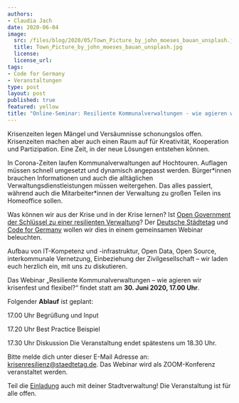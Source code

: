 ```yaml
---
authors:
- Claudia Jach
date: 2020-06-04
image: 
  src: /files/blog/2020/05/Town_Picture_by_john_moeses_bauan_unsplash.jpg
  title: Town_Picture_by_john_moeses_bauan_unsplash.jpg
  license:
  license_url:
tags:
- Code for Germany
- Veranstaltungen
type: post
layout: post
published: true
featured: yellow
title: "Online-Seminar: Resiliente Kommunalverwaltungen - wie agieren wir krisenfest und flexibel?"
---
```


Krisenzeiten legen Mängel und Versäumnisse schonungslos offen. Krisenzeiten machen aber auch einen Raum auf für Kreativität, Kooperation und Partizipation. Eine Zeit, in der neue Lösungen entstehen können.

In Corona-Zeiten laufen Kommunalverwaltungen auf Hochtouren. Auflagen müssen schnell umgesetzt und dynamisch angepasst werden. Bürger\*innen brauchen Informationen und auch die alltäglichen Verwaltungsdienstleistungen müssen weitergehen. Das alles passiert, während auch die Mitarbeiter\*innen der Verwaltung zu großen Teilen ins Homeoffice sollen.

Was können wir aus der Krise und in der Krise lernen? Ist [Open Government der Schlüssel zu einer resilienten Verwaltung](https://codefor.de/assets/presse/20200409-CFG-Handbuch-Krisenresilienz.pdf)? Der [Deutsche Städtetag](http://www.staedtetag.de/) und [Code for Germany](https://codefor.de/) wollen wir dies in einem gemeinsamen Webinar beleuchten.

Aufbau von IT-Kompetenz und -infrastruktur, Open Data, Open Source, interkommunale Vernetzung, Einbeziehung der Zivilgesellschaft – wir laden euch herzlich ein, mit uns zu diskutieren.

Das Webinar „Resiliente Kommunalverwaltungen – wie agieren wir krisenfest und flexibel?“ findet statt am **30. Juni 2020, 17.00 Uhr**.

Folgender **Ablauf** ist geplant:

17.00 Uhr	Begrüßung und Input

17.20 Uhr	Best Practice Beispiel

17.30 Uhr	Diskussion
Die Veranstaltung endet spätestens um 18.30 Uhr.

Bitte melde dich unter dieser E-Mail Adresse an: krisenresilienz@staedtetag.de. Das Webinar wird als ZOOM-Konferenz veranstaltet werden.

Teil die [Einladung](https://github.com/okfde/okfn.de/raw/master/static/files/blog/2020/05/Einladung_Webinar_Krisenresilienz.pdf) auch mit deiner Stadtverwaltung! Die Veranstaltung ist für alle offen.
